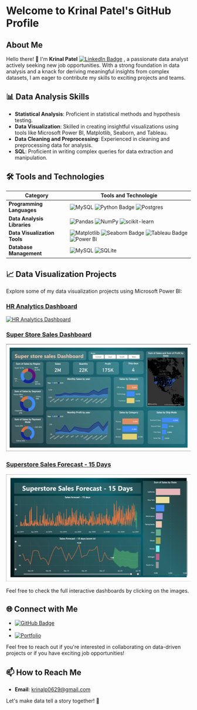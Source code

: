 
# Welcome to Krinal Patel's GitHub Profile

## About Me
Hello there! 👋 I'm **Krinal Patel** [![LinkedIn Badge](https://img.shields.io/badge/-LinkedIn-0077b5?style=flat-square&logo=linkedin&logoColor=white&link=https://twitter.com/magnologan)](https://www.linkedin.com/in/krinal-p/) , a passionate data analyst actively seeking new job opportunities. With a strong foundation in data analysis and a knack for deriving meaningful insights from complex datasets, I am eager to contribute my skills to exciting projects and teams.

## 📊 Data Analysis Skills
- **Statistical Analysis**: Proficient in statistical methods and hypothesis testing.
- **Data Visualization**: Skilled in creating insightful visualizations using tools like Microsoft Power BI, Matplotlib, Seaborn, and Tableau.
- **Data Cleaning and Preprocessing**: Experienced in cleaning and preprocessing data for analysis.
- **SQL**: Proficient in writing complex queries for data extraction and manipulation.


## 🛠️ Tools and Technologies
  | **Category** | **Tools and Technologie** |
  | ------------------------- | ------------------------------------------------------------------------------------- | 
  | **Programming Languages** | ![MySQL](https://img.shields.io/badge/mysql-%2300f.svg?style=flat-square&logo=mysql&logoColor=white)  ![Python Badge](https://img.shields.io/badge/Python-14354C?style=flat-square&logo=python&logoColor=white)  ![Postgres](https://img.shields.io/badge/postgres-%23316192.svg?style=flat-square&logo=postgresql&logoColor=white) |
  | **Data Analysis Libraries** | ![Pandas](https://img.shields.io/badge/pandas-%23150458.svg?style=flat-square&logo=pandas&logoColor=white)  ![NumPy](https://img.shields.io/badge/numpy-%23013243.svg?style=flat-square&logo=numpy&logoColor=white)  ![scikit-learn](https://img.shields.io/badge/scikit--learn-%23F7931E.svg?style=flat-square&logo=scikit-learn&logoColor=white) |
  | **Data Visualization Tools** | ![Matplotlib](https://img.shields.io/badge/Matplotlib-%23ffffff.svg?style=flat-square&logo=Matplotlib&logoColor=black) ![Seaborn Badge](https://img.shields.io/badge/Seaborn-blue?style=flat-square) ![Tableau Badge](https://img.shields.io/badge/Tableau-E97627?style=flat-square&logo=Tableau&logoColor=white) ![Power Bi](https://img.shields.io/badge/power_bi-F2C811?style=flat-square&logo=powerbi&logoColor=black)|
  | **Database Management** | ![MySQL](https://img.shields.io/badge/mysql-%2300f.svg?style=flat-square&logo=mysql&logoColor=white) ![SQLite](https://img.shields.io/badge/sqlite-%2307405e.svg?style=flat-square&logo=sqlite&logoColor=white) |

## 📈 Data Visualization Projects
Explore some of my data visualization projects using Microsoft Power BI:

### [HR Analytics Dashboard](#)
[![HR Analytics Dashboard](https://raw.githubusercontent.com/krinal2910/krinal2910/main/Portfolio/HR_ANALYTICS_DASHBOARD.png)](#)

### [Super Store Sales Dashboard](#)
[![Super Store Sales Dashboard](https://raw.githubusercontent.com/krinal2910/krinal2910/main/Portfolio/Super_store_sales_Dashboard.png)](#)

### [Superstore Sales Forecast - 15 Days](#)
[![Superstore Sales Forecast - 15 Days](https://raw.githubusercontent.com/krinal2910/krinal2910/main/Portfolio/Superstore_Sales_Forecast_15_Days.png)](#)

Feel free to check the full interactive dashboards by clicking on the images.


## 🌐 Connect with Me
- [![GitHub Badge](https://img.shields.io/badge/-GitHub-000?style=flat-square&logo=Github&logoColor=white)](https://github.com/krinal2910)
- 
- [![Portfolio](https://img.shields.io/badge/Portfolio-%23000000.svg?style=flat-square&logo=firefox&logoColor=#FF7139)](https://krinal2910.github.io/Portfolio.github.io/)

Feel free to reach out if you're interested in collaborating on data-driven projects or if you have exciting job opportunities!

## 📫 How to Reach Me
- **Email**: krinalp0629@gmail.com 

Let's make data tell a story together! 🚀
